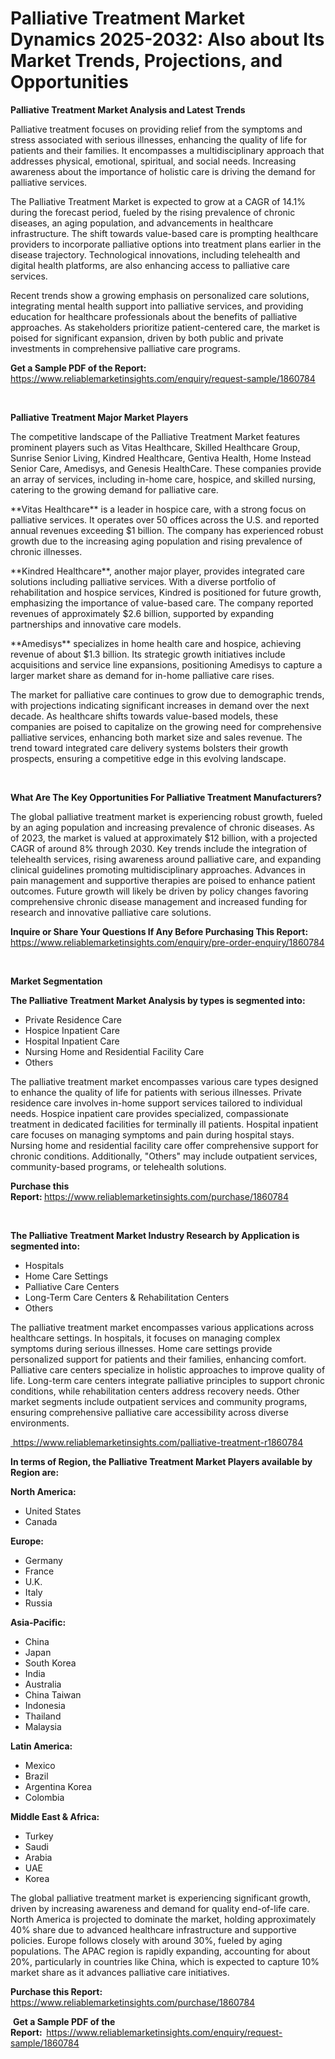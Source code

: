 <p><h1>Palliative Treatment Market Dynamics 2025-2032: Also about Its Market Trends, Projections, and Opportunities</h1></p><p><strong>Palliative Treatment Market Analysis and Latest Trends</strong></p>
<p><p>Palliative treatment focuses on providing relief from the symptoms and stress associated with serious illnesses, enhancing the quality of life for patients and their families. It encompasses a multidisciplinary approach that addresses physical, emotional, spiritual, and social needs. Increasing awareness about the importance of holistic care is driving the demand for palliative services.</p><p>The Palliative Treatment Market is expected to grow at a CAGR of 14.1% during the forecast period, fueled by the rising prevalence of chronic diseases, an aging population, and advancements in healthcare infrastructure. The shift towards value-based care is prompting healthcare providers to incorporate palliative options into treatment plans earlier in the disease trajectory. Technological innovations, including telehealth and digital health platforms, are also enhancing access to palliative care services.</p><p>Recent trends show a growing emphasis on personalized care solutions, integrating mental health support into palliative services, and providing education for healthcare professionals about the benefits of palliative approaches. As stakeholders prioritize patient-centered care, the market is poised for significant expansion, driven by both public and private investments in comprehensive palliative care programs.</p></p>
<p><strong>Get a Sample PDF of the Report:&nbsp;</strong> <a href="https://www.reliablemarketinsights.com/enquiry/request-sample/1860784?utm_campaign=2117&utm_medium=2&utm_source=Github&utm_content=ia&utm_term=13042025&utm_id=palliative-treatment">https://www.reliablemarketinsights.com/enquiry/request-sample/1860784</a></p>
<p>&nbsp;</p>
<p><strong>Palliative Treatment Major Market Players</strong></p>
<p><p>The competitive landscape of the Palliative Treatment Market features prominent players such as Vitas Healthcare, Skilled Healthcare Group, Sunrise Senior Living, Kindred Healthcare, Gentiva Health, Home Instead Senior Care, Amedisys, and Genesis HealthCare. These companies provide an array of services, including in-home care, hospice, and skilled nursing, catering to the growing demand for palliative care.</p><p>**Vitas Healthcare** is a leader in hospice care, with a strong focus on palliative services. It operates over 50 offices across the U.S. and reported annual revenues exceeding $1 billion. The company has experienced robust growth due to the increasing aging population and rising prevalence of chronic illnesses.</p><p>**Kindred Healthcare**, another major player, provides integrated care solutions including palliative services. With a diverse portfolio of rehabilitation and hospice services, Kindred is positioned for future growth, emphasizing the importance of value-based care. The company reported revenues of approximately $2.6 billion, supported by expanding partnerships and innovative care models.</p><p>**Amedisys** specializes in home health care and hospice, achieving revenue of about $1.3 billion. Its strategic growth initiatives include acquisitions and service line expansions, positioning Amedisys to capture a larger market share as demand for in-home palliative care rises.</p><p>The market for palliative care continues to grow due to demographic trends, with projections indicating significant increases in demand over the next decade. As healthcare shifts towards value-based models, these companies are poised to capitalize on the growing need for comprehensive palliative services, enhancing both market size and sales revenue. The trend toward integrated care delivery systems bolsters their growth prospects, ensuring a competitive edge in this evolving landscape.</p></p>
<p>&nbsp;</p>
<p><strong>What Are The Key Opportunities For Palliative Treatment Manufacturers?</strong></p>
<p><p>The global palliative treatment market is experiencing robust growth, fueled by an aging population and increasing prevalence of chronic diseases. As of 2023, the market is valued at approximately $12 billion, with a projected CAGR of around 8% through 2030. Key trends include the integration of telehealth services, rising awareness around palliative care, and expanding clinical guidelines promoting multidisciplinary approaches. Advances in pain management and supportive therapies are poised to enhance patient outcomes. Future growth will likely be driven by policy changes favoring comprehensive chronic disease management and increased funding for research and innovative palliative care solutions.</p></p>
<p><strong>Inquire or Share Your Questions If Any Before Purchasing This Report:</strong> <a href="https://www.reliablemarketinsights.com/enquiry/pre-order-enquiry/1860784?utm_campaign=2117&utm_medium=2&utm_source=Github&utm_content=ia&utm_term=13042025&utm_id=palliative-treatment">https://www.reliablemarketinsights.com/enquiry/pre-order-enquiry/1860784</a></p>
<p>&nbsp;</p>
<p><strong>Market Segmentation</strong></p>
<p><strong>The Palliative Treatment Market Analysis by types is segmented into:</strong></p>
<p><ul><li>Private Residence Care</li><li>Hospice Inpatient Care</li><li>Hospital Inpatient Care</li><li>Nursing Home and Residential Facility Care</li><li>Others</li></ul></p>
<p><p>The palliative treatment market encompasses various care types designed to enhance the quality of life for patients with serious illnesses. Private residence care involves in-home support services tailored to individual needs. Hospice inpatient care provides specialized, compassionate treatment in dedicated facilities for terminally ill patients. Hospital inpatient care focuses on managing symptoms and pain during hospital stays. Nursing home and residential facility care offer comprehensive support for chronic conditions. Additionally, "Others" may include outpatient services, community-based programs, or telehealth solutions.</p></p>
<p><strong>Purchase this Report:&nbsp;</strong><a href="https://www.reliablemarketinsights.com/purchase/1860784?utm_campaign=2117&utm_medium=2&utm_source=Github&utm_content=ia&utm_term=13042025&utm_id=palliative-treatment">https://www.reliablemarketinsights.com/purchase/1860784</a></p>
<p>&nbsp;</p>
<p><strong>The Palliative Treatment Market Industry Research by Application is segmented into:</strong></p>
<p><ul><li>Hospitals</li><li>Home Care Settings</li><li>Palliative Care Centers</li><li>Long-Term Care Centers & Rehabilitation Centers</li><li>Others</li></ul></p>
<p><p>The palliative treatment market encompasses various applications across healthcare settings. In hospitals, it focuses on managing complex symptoms during serious illnesses. Home care settings provide personalized support for patients and their families, enhancing comfort. Palliative care centers specialize in holistic approaches to improve quality of life. Long-term care centers integrate palliative principles to support chronic conditions, while rehabilitation centers address recovery needs. Other market segments include outpatient services and community programs, ensuring comprehensive palliative care accessibility across diverse environments.</p></p>
<p><a href="https://www.reliablemarketinsights.com/palliative-treatment-r1860784?utm_campaign=2117&utm_medium=2&utm_source=Github&utm_content=ia&utm_term=13042025&utm_id=palliative-treatment">&nbsp;https://www.reliablemarketinsights.com/palliative-treatment-r1860784</a></p>
<p><strong>In terms of Region, the Palliative Treatment Market Players available by Region are:</strong></p>
<p>
    <p> <strong> North America: </strong>
        <ul>
            <li>United States</li>
            <li>Canada</li>
        </ul>
        </p> 
    <p> <strong> Europe: </strong>
        <ul>
            <li>Germany</li>
            <li>France</li>
            <li>U.K.</li>
            <li>Italy</li>
            <li>Russia</li>
        </ul>
        </p> 
    <p> <strong> Asia-Pacific: </strong>
        <ul>
            <li>China</li>
            <li>Japan</li>
            <li>South Korea</li>
            <li>India</li>
            <li>Australia</li>
            <li>China Taiwan</li>
            <li>Indonesia</li>
            <li>Thailand</li>
            <li>Malaysia</li>
        </ul>
        </p> 
    <p> <strong> Latin America: </strong>
        <ul>
            <li>Mexico</li>
            <li>Brazil</li>
            <li>Argentina Korea</li>
            <li>Colombia</li>
        </ul>
        </p> 
    <p> <strong> Middle East & Africa: </strong>
        <ul>
            <li>Turkey</li>
            <li>Saudi</li>
            <li>Arabia</li>
            <li>UAE</li>
            <li>Korea</li>
        </ul>
    </p>
    </p>
<p><p>The global palliative treatment market is experiencing significant growth, driven by increasing awareness and demand for quality end-of-life care. North America is projected to dominate the market, holding approximately 40% share due to advanced healthcare infrastructure and supportive policies. Europe follows closely with around 30%, fueled by aging populations. The APAC region is rapidly expanding, accounting for about 20%, particularly in countries like China, which is expected to capture 10% market share as it advances palliative care initiatives.</p></p>
<p><strong>Purchase this Report: </strong><a href="https://www.reliablemarketinsights.com/purchase/1860784?utm_campaign=2117&utm_medium=2&utm_source=Github&utm_content=ia&utm_term=13042025&utm_id=palliative-treatment">https://www.reliablemarketinsights.com/purchase/1860784</a></p>
<p>&nbsp;<strong>Get a Sample PDF of the Report:&nbsp;&nbsp;</strong><a href="https://www.reliablemarketinsights.com/enquiry/request-sample/1860784?utm_campaign=2117&utm_medium=2&utm_source=Github&utm_content=ia&utm_term=13042025&utm_id=palliative-treatment">https://www.reliablemarketinsights.com/enquiry/request-sample/1860784</a></p>
<p><strong></strong></p>
<p><p></p><p></p><p></p></p>